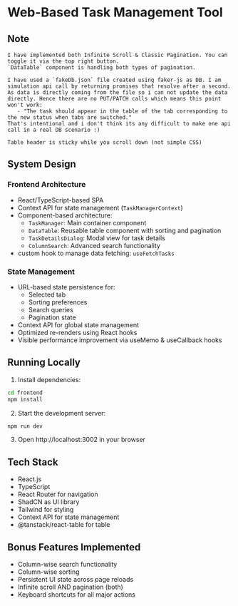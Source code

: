 # Web-Based Task Management Tool

## Note
```
I have implemented both Infinite Scroll & Classic Pagination. You can toggle it via the top right button. 
`DataTable` component is handling both types of pagination.

I have used a `fakeDb.json` file created using faker-js as DB. I am simulation api call by returning promises that resolve after a second.
As data is directly coming from the file so i can not update the data directly. Hence there are no PUT/PATCH calls which means this point won't work:
   - "The task should appear in the table of the tab corresponding to the new status when tabs are switched."
That's intentional and i don't think its any difficult to make one api call in a real DB scenario :)

Table header is sticky while you scroll down (not simple CSS)
```

## System Design

### Frontend Architecture
- React/TypeScript-based SPA
- Context API for state management (`TaskManagerContext`)
- Component-based architecture:
  - `TaskManager`: Main container component
  - `DataTable`: Reusable table component with sorting and pagination
  - `TaskDetailsDialog`: Modal view for task details
  - `ColumnSearch`: Advanced search functionality
- custom hook to manage data fetching: `useFetchTasks`

### State Management
- URL-based state persistence for:
  - Selected tab
  - Sorting preferences
  - Search queries
  - Pagination state
- Context API for global state management
- Optimized re-renders using React hooks
- Visible performance improvement via useMemo & useCallback hooks


## Running Locally

1. Install dependencies:
```bash
cd frontend
npm install
```

2. Start the development server:
```bash
npm run dev
```

3. Open http://localhost:3002 in your browser

## Tech Stack
- React.js
- TypeScript
- React Router for navigation
- ShadCN as UI library
- Tailwind for styling
- Context API for state management
- @tanstack/react-table for table

## Bonus Features Implemented
- Column-wise search functionality
- Column-wise sorting
- Persistent UI state across page reloads
- Infinite scroll AND pagination (both)
- Keyboard shortcuts for all major actions